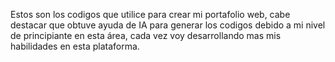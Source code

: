 Estos son los codigos que utilice para crear mi portafolio web, cabe destacar que obtuve ayuda de IA para generar los codigos debido a mi nivel de principiante en esta área, cada vez voy desarrollando mas mis habilidades en esta plataforma.
